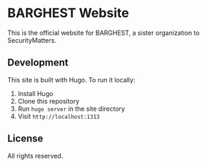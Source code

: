 # BARGHEST Website

This is the official website for BARGHEST, a sister organization to SecurityMatters.

## Development

This site is built with Hugo. To run it locally:

1. Install Hugo
2. Clone this repository
3. Run `hugo server` in the site directory
4. Visit `http://localhost:1313`

## License

All rights reserved. 